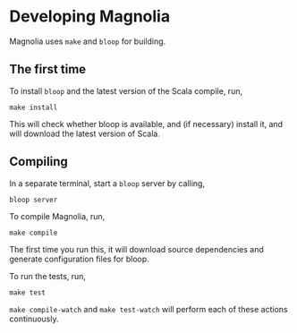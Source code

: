 # Developing Magnolia

Magnolia uses `make` and `bloop` for building.

## The first time

To install `bloop` and the latest version of the Scala compile, run,
```
make install
```

This will check whether bloop is available, and (if necessary) install it, and
will download the latest version of Scala.

## Compiling

In a separate terminal, start a `bloop` server by calling,
```
bloop server
```

To compile Magnolia, run,
```
make compile
```
The first time you run this, it will download source dependencies and generate
configuration files for bloop.

To run the tests, run,
```
make test
```

`make compile-watch` and `make test-watch` will perform each of these actions
continuously.


